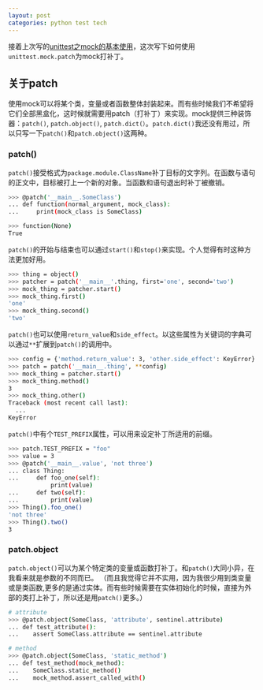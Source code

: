 ```yaml
---
layout: post
categories: python test tech
---
```


接着上次写的[unittest之mock的基本使用](https://s-annie.github.io/2021/06/10/Test-Python-unittest之mock的基本使用.html)，这次写下如何使用`unittest.mock.patch`为mock打补丁。

## 关于patch
使用mock可以将某个类，变量或者函数整体封装起来。而有些时候我们不希望将它们全部黑盒化，这时候就需要用patch（打补丁）来实现。mock提供三种装饰器：`patch()`, `patch.object()`, `patch.dict(）`。`patch.dict()`我还没有用过，所以只写一下`patch()`和`patch.object()`这两种。

### patch()
`patch()`接受格式为`package.module.ClassName`补丁目标的文字列。在函数与语句的正文中，目标被打上一个新的对象。当函数和语句退出时补丁被撤销。
```bash
>>> @patch('__main__.SomeClass')
... def function(normal_argument, mock_class):
...     print(mock_class is SomeClass)

>>> function(None)
True
```
`patch()`的开始与结束也可以通过`start()`和`stop()`来实现。个人觉得有时这种方法更加好用。
```bash
>>> thing = object()
>>> patcher = patch('__main__'.thing, first='one', second='two')
>>> mock_thing = patcher.start()
>>> mock_thing.first()
'one'
>>> mock_thing.second()
'two'
```
`patch()`也可以使用`return_value`和`side_effect`。以这些属性为关键词的字典可以通过`**`扩展到`patch()`的调用中。
```bash
>>> config = {'method.return_value': 3, 'other.side_effect': KeyError}
>>> patch = patch('__main__.thing', **config)
>>> mock_thing = patcher.start()
>>> mock_thing.method()
3
>>> mock_thing.other()
Traceback (most recent call last):
  ...
KeyError
```
`patch()`中有个`TEST_PREFIX`属性，可以用来设定补丁所适用的前缀。
```bash
>>> patch.TEST_PREFIX = "foo"
>>> value = 3
>>> @patch('__main__.value', 'not three')
... class Thing:
...     def foo_one(self):
            print(value)
...     def two(self):
...         print(value)
>>> Thing().foo_one()
'not three'
>>> Thing().two()
3
```
### patch.object
`patch.object()`可以为某个特定类的变量或函数打补丁。和`patch()`大同小异，在我看来就是参数的不同而已。
（而且我觉得它并不实用，因为我很少用到类变量或是类函数,更多的是通过实体。而有些时候需要在实体初始化的时候，直接为外部的类打上补丁，所以还是用`patch()`更多。）
```bash
# attribute
>>> @patch.object(SomeClass, 'attribute', sentinel.attribute)
... def test_attribute():
...    assert SomeClass.attribute == sentinel.attribute

# method
>>> @patch.object(SomeClass, 'static_method')
... def test_method(mock_method):
...    SomeClass.static_method()
...    mock_method.assert_called_with()
```
